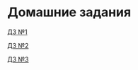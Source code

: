 # Домашние задания

[ДЗ №1](https://github.com/DaniilMolchanov666/Y_Lab_Homeworks/tree/main/homework_1)

[ДЗ №2](https://github.com/DaniilMolchanov666/Y_Lab_Homeworks/tree/main/homework_2) 

[ДЗ №3](https://github.com/DaniilMolchanov666/Y_Lab_Homeworks/tree/main/homework_3)  
